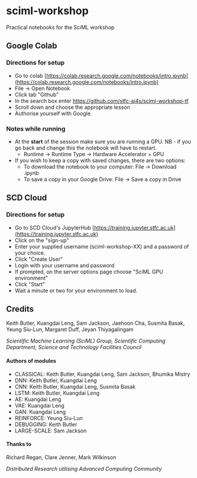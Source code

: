 # sciml-workshop
Practical notebooks for the SciML workshop

## Google Colab
### Directions for setup

* Go to colab [https://colab.research.google.com/notebooks/intro.ipynb](https://colab.research.google.com/notebooks/intro.ipynb)
*	File → Open Notebook
*	Click tab "Github"
*	In the search box enter https://github.com/stfc-ai4s/sciml-workshop-tf
*	Scroll down and choose the appropriate lesson
*	Authorise yourself with Google.

### Notes while running
* At the **start** of the session make sure you are running a GPU. NB - if you go back and change this the notebook will have to restart.
    * Runtime → Runtime Type → Hardware Accelerator = GPU
* If you wish to keep a copy with saved changes, there are two options:
   * To download the notebook to your computer: File → Download .ipynb
   * To save a copy in your Google Drive: File → Save a copy in Drive

## SCD Cloud
### Directions for setup

* Go to SCD Cloud's JupyterHub [https://training.jupyter.stfc.ac.uk](https://training.jupyter.stfc.ac.uk)
* Click on the "sign-up"
* Enter your supplied username (sciml-workshop-XX) and a password of your choice.
* Click "Create User"
* Login with your username and password
* If prompted, on the server options page choose "SciML GPU environment"
* Click "Start"
* Wait a minute or two for your environment to load.

## Credits
Keith Butler, Kuangdai Leng, Sam Jackson, Jaehoon Cha, Susmita Basak, Yeung Siu-Lun, Margaret Duff, Jeyan Thiyagalingam

*Scientific Machine Learning (SciML) Group, Scientific Computing Department, Science and Technology Facilities Council* 


#### Authors of modules

* CLASSICAL: Keith Butler, Kuangdai Leng, Sam Jackson, Bhumika Mistry
* DNN: Keith Butler, Kuangdai Leng
* CNN: Keith Butler, Kuangdai Leng, Susmita Basak
* LSTM: Keith Butler, Kuangdai Leng
* AE: Kuangdai Leng
* VAE: Kuangdai Leng
* GAN: Kuangdai Leng
* REINFORCE: Yeung Siu-Lun
* DEBUGGING: Keith Butler
* LARGE-SCALE: Sam Jackson

#### Thanks to

Richard Regan, Clare Jenner, Mark Wilkinson

*Distributed Research utilising Advanced Computing Community*
